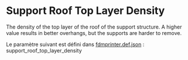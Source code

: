 # Support Roof Top Layer Density

The density of the top layer of the roof of the support structure. A higher value results in better overhangs, but the supports are harder to remove.

Le paramètre suivant est défini dans [fdmprinter.def.json](https://github.com/smartavionics/Cura/blob/mb-master/resources/definitions/fdmprinter.def.json) : support_roof_top_layer_density